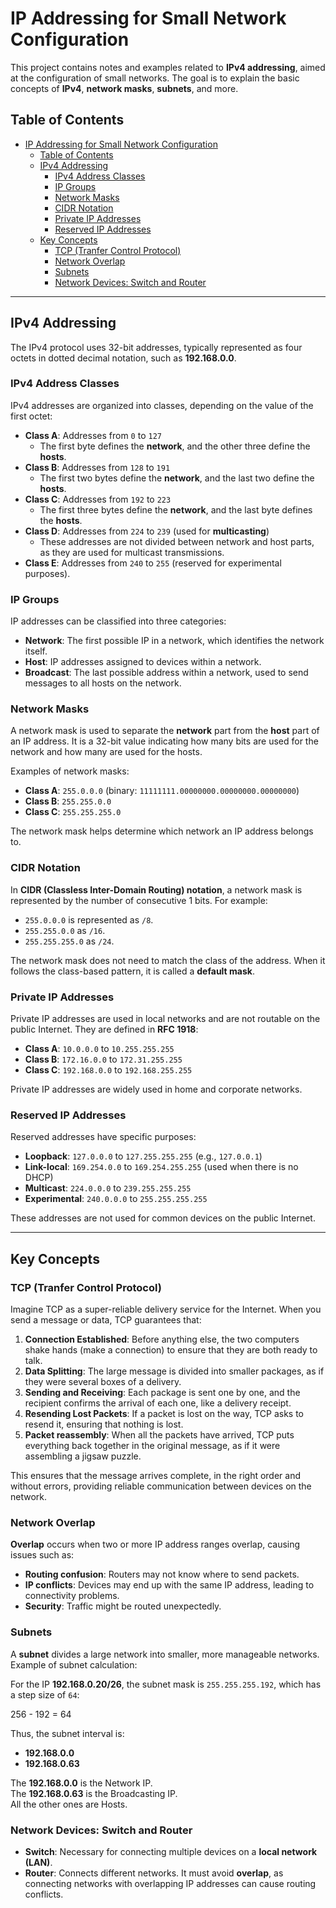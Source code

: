 # IP Addressing for Small Network Configuration

This project contains notes and examples related to **IPv4 addressing**, aimed at the configuration of small networks. The goal is to explain the basic concepts of **IPv4**, **network masks**, **subnets**, and more.

## Table of Contents

- [IP Addressing for Small Network Configuration](#ip-addressing-for-small-network-configuration)
	- [Table of Contents](#table-of-contents)
	- [IPv4 Addressing](#ipv4-addressing)
		- [IPv4 Address Classes](#ipv4-address-classes)
		- [IP Groups](#ip-groups)
		- [Network Masks](#network-masks)
		- [CIDR Notation](#cidr-notation)
		- [Private IP Addresses](#private-ip-addresses)
		- [Reserved IP Addresses](#reserved-ip-addresses)
	- [Key Concepts](#key-concepts)
		- [TCP (Tranfer Control Protocol)](#tcp-tranfer-control-protocol)
		- [Network Overlap](#network-overlap)
		- [Subnets](#subnets)
		- [Network Devices: Switch and Router](#network-devices-switch-and-router)

---

## IPv4 Addressing

The IPv4 protocol uses 32-bit addresses, typically represented as four octets in dotted decimal notation, such as **192.168.0.0**.

### IPv4 Address Classes

IPv4 addresses are organized into classes, depending on the value of the first octet:

- **Class A**: Addresses from `0` to `127`
  - The first byte defines the **network**, and the other three define the **hosts**.
- **Class B**: Addresses from `128` to `191`
  - The first two bytes define the **network**, and the last two define the **hosts**.
- **Class C**: Addresses from `192` to `223`
  - The first three bytes define the **network**, and the last byte defines the **hosts**.
- **Class D**: Addresses from `224` to `239` (used for **multicasting**)
  - These addresses are not divided between network and host parts, as they are used for multicast transmissions.
- **Class E**: Addresses from `240` to `255` (reserved for experimental purposes).

### IP Groups

IP addresses can be classified into three categories:

- **Network**: The first possible IP in a network, which identifies the network itself.
- **Host**: IP addresses assigned to devices within a network.
- **Broadcast**: The last possible address within a network, used to send messages to all hosts on the network.

### Network Masks

A network mask is used to separate the **network** part from the **host** part of an IP address. It is a 32-bit value indicating how many bits are used for the network and how many are used for the hosts.

Examples of network masks:

- **Class A**: `255.0.0.0` (binary: `11111111.00000000.00000000.00000000`)
- **Class B**: `255.255.0.0`
- **Class C**: `255.255.255.0`

The network mask helps determine which network an IP address belongs to.

### CIDR Notation

In **CIDR (Classless Inter-Domain Routing) notation**, a network mask is represented by the number of consecutive 1 bits. For example:

- `255.0.0.0` is represented as `/8`.
- `255.255.0.0` as `/16`.
- `255.255.255.0` as `/24`.

The network mask does not need to match the class of the address. When it follows the class-based pattern, it is called a **default mask**.

### Private IP Addresses

Private IP addresses are used in local networks and are not routable on the public Internet. They are defined in **RFC 1918**:

- **Class A**: `10.0.0.0` to `10.255.255.255`
- **Class B**: `172.16.0.0` to `172.31.255.255`
- **Class C**: `192.168.0.0` to `192.168.255.255`

Private IP addresses are widely used in home and corporate networks.

### Reserved IP Addresses

Reserved addresses have specific purposes:

- **Loopback**: `127.0.0.0` to `127.255.255.255` (e.g., `127.0.0.1`)
- **Link-local**: `169.254.0.0` to `169.254.255.255` (used when there is no DHCP)
- **Multicast**: `224.0.0.0` to `239.255.255.255`
- **Experimental**: `240.0.0.0` to `255.255.255.255`

These addresses are not used for common devices on the public Internet.

---

## Key Concepts

### TCP (Tranfer Control Protocol)

Imagine TCP as a super-reliable delivery service for the Internet. When you send a message or data, TCP guarantees that:

1. **Connection Established**: Before anything else, the two computers shake hands (make a connection) to ensure that they are both ready to talk.
2. **Data Splitting**: The large message is divided into smaller packages, as if they were several boxes of a delivery.
3. **Sending and Receiving**: Each package is sent one by one, and the recipient confirms the arrival of each one, like a delivery receipt.
4. **Resending Lost Packets**: If a packet is lost on the way, TCP asks to resend it, ensuring that nothing is lost.
5. **Packet reassembly**: When all the packets have arrived, TCP puts everything back together in the original message, as if it were assembling a jigsaw puzzle.

This ensures that the message arrives complete, in the right order and without errors, providing reliable communication between devices on the network.

### Network Overlap

**Overlap** occurs when two or more IP address ranges overlap, causing issues such as:

- **Routing confusion**: Routers may not know where to send packets.
- **IP conflicts**: Devices may end up with the same IP address, leading to connectivity problems.
- **Security**: Traffic might be routed unexpectedly.

### Subnets

A **subnet** divides a large network into smaller, more manageable networks. Example of subnet calculation:

For the IP **192.168.0.20/26**, the subnet mask is `255.255.255.192`, which has a step size of `64`:

256 - 192 = 64

Thus, the subnet interval is:

- **192.168.0.0**
- **192.168.0.63**
 
 The **192.168.0.0** is the Network IP.  
 The **192.168.0.63** is the Broadcasting IP.  
 All the other ones are Hosts.  

### Network Devices: Switch and Router

- **Switch**: Necessary for connecting multiple devices on a **local network (LAN)**.
- **Router**: Connects different networks. It must avoid **overlap**, as connecting networks with overlapping IP addresses can cause routing conflicts.
